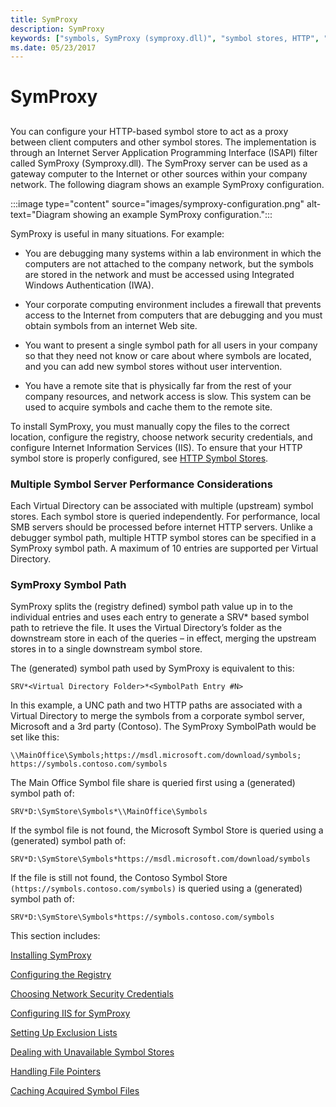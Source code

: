 ```yaml
---
title: SymProxy
description: SymProxy
keywords: ["symbols, SymProxy (symproxy.dll)", "symbol stores, HTTP", "symbol stores, SymProxy (symproxy.dll)", "SymProxy"]
ms.date: 05/23/2017
---
```


# SymProxy


## <span id="ddk_using_other_symbol_stores_dbg"></span><span id="DDK_USING_OTHER_SYMBOL_STORES_DBG"></span>


You can configure your HTTP-based symbol store to act as a proxy between client computers and other symbol stores. The implementation is through an Internet Server Application Programming Interface (ISAPI) filter called SymProxy (Symproxy.dll). The SymProxy server can be used as a gateway computer to the Internet or other sources within your company network. The following diagram shows an example SymProxy configuration.

:::image type="content" source="images/symproxy-configuration.png" alt-text="Diagram showing an example SymProxy configuration.":::

SymProxy is useful in many situations. For example:

-   You are debugging many systems within a lab environment in which the computers are not attached to the company network, but the symbols are stored in the network and must be accessed using Integrated Windows Authentication (IWA).

-   Your corporate computing environment includes a firewall that prevents access to the Internet from computers that are debugging and you must obtain symbols from an internet Web site.

-   You want to present a single symbol path for all users in your company so that they need not know or care about where symbols are located, and you can add new symbol stores without user intervention.

-   You have a remote site that is physically far from the rest of your company resources, and network access is slow. This system can be used to acquire symbols and cache them to the remote site.

To install SymProxy, you must manually copy the files to the correct location, configure the registry, choose network security credentials, and configure Internet Information Services (IIS). To ensure that your HTTP symbol store is properly configured, see [HTTP Symbol Stores](http-symbol-stores.md).

### <span id="Multiple_Symbol_Server_Performance_Considerations"></span><span id="multiple_symbol_server_performance_considerations"></span><span id="MULTIPLE_SYMBOL_SERVER_PERFORMANCE_CONSIDERATIONS"></span>Multiple Symbol Server Performance Considerations

Each Virtual Directory can be associated with multiple (upstream) symbol stores. Each symbol store is queried independently. For performance, local SMB servers should be processed before internet HTTP servers. Unlike a debugger symbol path, multiple HTTP symbol stores can be specified in a SymProxy symbol path. A maximum of 10 entries are supported per Virtual Directory.

### <span id="SymProxy_Symbol_Path"></span><span id="symproxy_symbol_path"></span><span id="SYMPROXY_SYMBOL_PATH"></span>SymProxy Symbol Path

SymProxy splits the (registry defined) symbol path value up in to the individual entries and uses each entry to generate a SRV\* based symbol path to retrieve the file. It uses the Virtual Directory’s folder as the downstream store in each of the queries – in effect, merging the upstream stores in to a single downstream symbol store.

The (generated) symbol path used by SymProxy is equivalent to this:

```dbgcmd
SRV*<Virtual Directory Folder>*<SymbolPath Entry #N>
```

In this example, a UNC path and two HTTP paths are associated with a Virtual Directory to merge the symbols from a corporate symbol server, Microsoft and a 3rd party (Contoso). The SymProxy SymbolPath would be set like this:

```console
\\MainOffice\Symbols;https://msdl.microsoft.com/download/symbols;
https://symbols.contoso.com/symbols
```

The Main Office Symbol file share is queried first using a (generated) symbol path of:

```dbgcmd
SRV*D:\SymStore\Symbols*\\MainOffice\Symbols
```

If the symbol file is not found, the Microsoft Symbol Store is queried using a (generated) symbol path of:

```dbgcmd
SRV*D:\SymStore\Symbols*https://msdl.microsoft.com/download/symbols
```

If the file is still not found, the Contoso Symbol Store `(https://symbols.contoso.com/symbols)` is queried using a (generated) symbol path of:

```dbgcmd
SRV*D:\SymStore\Symbols*https://symbols.contoso.com/symbols
```

This section includes:

[Installing SymProxy](installing-symproxy.md)

[Configuring the Registry](configuring-the-registry.md)

[Choosing Network Security Credentials](choosing-network-security-credentials.md)

[Configuring IIS for SymProxy](configuring-iis-for-symproxy.md)

[Setting Up Exclusion Lists](setting-up-exclusion-lists.md)

[Dealing with Unavailable Symbol Stores](dealing-with-unavailable-symbol-stores.md)

[Handling File Pointers](handling-file-pointers.md)

[Caching Acquired Symbol Files](caching-acquired-symbol-files.md)

 

 